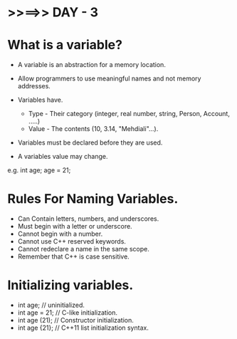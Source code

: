 # >>==>> DAY - 3

# What is a variable?

- A variable is an abstraction for a memory location.
- Allow programmers to use meaningful names and not memory addresses.
- Variables have.

  - Type - Their category (integer, real number, string, Person, Account, .....)
  - Value - The contents (10, 3.14, "Mehdiali"...).

- Variables must be declared before they are used.
- A variables value may change.

e.g.
int age;
age = 21;

# Rules For Naming Variables.

- Can Contain letters, numbers, and underscores.
- Must begin with a letter or underscore.
- Cannot begin with a number.
- Cannot use C++ reserved keywords.
- Cannot redeclare a name in the same scope.
- Remember that C++ is case sensitive.

# Initializing variables.

- int age; // uninitialized.
- int age = 21; // C-like initialization.
- int age (21); // Constructor initialization.
- int age {21}; // C++11 list initialization syntax.
